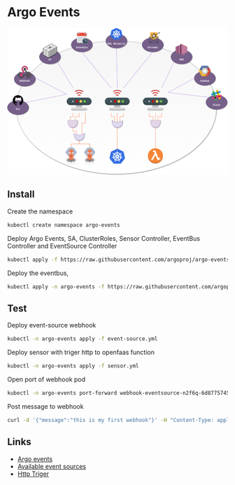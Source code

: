 # Argo Events

![argo events](https://raw.githubusercontent.com/argoproj/argo-events/master/docs/assets/argo-events-top-level.png)


## Install
Create the namespace

```sh
kubectl create namespace argo-events
```

Deploy Argo Events, SA, ClusterRoles, Sensor Controller, EventBus Controller and EventSource Controller

```sh
kubectl apply -f https://raw.githubusercontent.com/argoproj/argo-events/stable/manifests/install.yaml
```

Deploy the eventbus,
```sh
kubectl apply -n argo-events -f https://raw.githubusercontent.com/argoproj/argo
```


## Test
Deploy event-source webhook
```sh
kubectl -n argo-events apply -f event-source.yml
```

Deploy sensor with triger http to openfaas function
```sh
kubectl -n argo-events apply -f sensor.yml
```

Open port of webhook pod
```sh
kubectl -n argo-events port-forward webhook-eventsource-n2f6q-6d8775745c-pqmvb 12000:12000
```

Post message to webhook
```sh
curl -d '{"message":"this is my first webhook"}' -H "Content-Type: application/json" -X POST http://localhost:12000/example
```

## Links
- [Argo events](https://argoproj.github.io/projects/argo-events/)
- [Available event sources](https://argoproj.github.io/argo-events/concepts/event_source/)
- [Http Triger](https://argoproj.github.io/argo-events/triggers/http-trigger/)